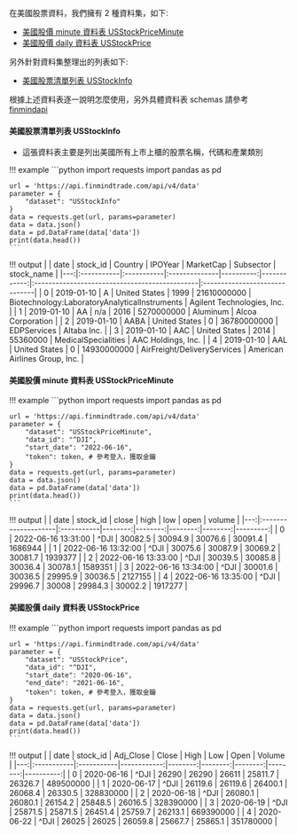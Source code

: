 在美國股票資料，我們擁有 2 種資料集，如下:

- [美國股價 minute 資料表 USStockPriceMinute](https://finmind.github.io/tutor/UnitedStatesMarket/Technical/#minute-usstockpriceminute)
- [美國股價 daily 資料表 USStockPrice](https://finmind.github.io/tutor/UnitedStatesMarket/Technical/#daily-usstockprice)

另外針對資料集整理出的列表如下:

- [美國股票清單列表 USStockInfo](https://finmind.github.io/tutor/UnitedStatesMarket/Technical/#usstockinfo)

根據上述資料表逐一說明怎麼使用，另外具體資料表 schemas 請參考 [finmindapi](http://api.finmindtrade.com/docs#/default/method_api_v3_data_get)

#### 美國股票清單列表 USStockInfo

- 這張資料表主要是列出美國所有上市上櫃的股票名稱，代碼和產業類別

!!! example
    ```python
    import requests
    import pandas as pd

    url = 'https://api.finmindtrade.com/api/v4/data'
    parameter = {
        "dataset": "USStockInfo"
    }
    data = requests.get(url, params=parameter)
    data = data.json()
    data = pd.DataFrame(data['data'])
    print(data.head())
    ```

!!! output
    |    | date       | stock_id   | Country       |   IPOYear |   MarketCap | Subsector                                     | stock_name                    |
    |---:|:-----------|:-----------|:--------------|----------:|------------:|:----------------------------------------------|:------------------------------|
    |  0 | 2019-01-10 | A          | United States |      1999 | 21610000000 | Biotechnology:LaboratoryAnalyticalInstruments | Agilent Technologies, Inc.    |
    |  1 | 2019-01-10 | AA         | n/a           |      2016 |  5270000000 | Aluminum                                      | Alcoa Corporation             |
    |  2 | 2019-01-10 | AABA       | United States |         0 | 36780000000 | EDPServices                                   | Altaba Inc.                   |
    |  3 | 2019-01-10 | AAC        | United States |      2014 |    55360000 | MedicalSpecialities                           | AAC Holdings, Inc.            |
    |  4 | 2019-01-10 | AAL        | United States |         0 | 14930000000 | AirFreight/DeliveryServices                   | American Airlines Group, Inc. |


#### 美國股價 minute 資料表 USStockPriceMinute

!!! example
    ```python
    import requests
    import pandas as pd

    url = 'https://api.finmindtrade.com/api/v4/data'
    parameter = {
        "dataset": "USStockPriceMinute",
        "data_id": "^DJI",
        "start_date": "2022-06-16",
        "token": token, # 參考登入，獲取金鑰
    }
    data = requests.get(url, params=parameter)
    data = data.json()
    data = pd.DataFrame(data['data'])
    print(data.head())
    ```
!!! output
    |    | date                | stock_id   |   close |    high |     low |    open |   volume |
    |---:|:--------------------|:-----------|--------:|--------:|--------:|--------:|---------:|
    |  0 | 2022-06-16 13:31:00 | ^DJI       | 30082.5 | 30094.9 | 30076.6 | 30091.4 |  1686944 |
    |  1 | 2022-06-16 13:32:00 | ^DJI       | 30075.6 | 30087.9 | 30069.2 | 30081.7 |  1939377 |
    |  2 | 2022-06-16 13:33:00 | ^DJI       | 30039.5 | 30085.8 | 30036.4 | 30078.1 |  1589351 |
    |  3 | 2022-06-16 13:34:00 | ^DJI       | 30001.6 | 30036.5 | 29995.9 | 30036.5 |  2127155 |
    |  4 | 2022-06-16 13:35:00 | ^DJI       | 29996.7 | 30008   | 29984.3 | 30002.2 |  1917277 |
    

#### 美國股價 daily 資料表 USStockPrice

!!! example
    ```python
    import requests
    import pandas as pd

    url = 'https://api.finmindtrade.com/api/v4/data'
    parameter = {
        "dataset": "USStockPrice",
        "data_id": "^DJI",
        "start_date": "2020-06-16",
        "end_date": "2021-06-16",
        "token": token, # 參考登入，獲取金鑰
    }
    data = requests.get(url, params=parameter)
    data = data.json()
    data = pd.DataFrame(data['data'])
    print(data.head())
    ```
!!! output
    |    | date       | stock_id   |   Adj_Close |   Close |    High |     Low |    Open |    Volume |
    |---:|:-----------|:-----------|------------:|--------:|--------:|--------:|--------:|----------:|
    |  0 | 2020-06-16 | ^DJI       |     26290   | 26290   | 26611   | 25811.7 | 26326.7 | 489500000 |
    |  1 | 2020-06-17 | ^DJI       |     26119.6 | 26119.6 | 26400.1 | 26068.4 | 26330.5 | 328830000 |
    |  2 | 2020-06-18 | ^DJI       |     26080.1 | 26080.1 | 26154.2 | 25848.5 | 26016.5 | 328390000 |
    |  3 | 2020-06-19 | ^DJI       |     25871.5 | 25871.5 | 26451.4 | 25759.7 | 26213.1 | 669390000 |
    |  4 | 2020-06-22 | ^DJI       |     26025   | 26025   | 26059.8 | 25667.7 | 25865.1 | 351780000 |
    